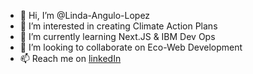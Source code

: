 - 👋 Hi, I’m @Linda-Angulo-Lopez
- 👀 I’m interested in creating Climate Action Plans
- 🌱 I’m currently learning Next.JS & IBM Dev Ops
- 💞️ I’m looking to collaborate on Eco-Web Development
- 📫 Reach me on [linkedIn](https://www.linkedin.com/in/lindangulopez/)

<!---
Linda-Angulo-Lopez/Linda-Angulo-Lopez is a ✨ special ✨ repository because its `README.md` (this file) appears on your GitHub profile.
You can click the Preview link to take a look at your changes.
--->
